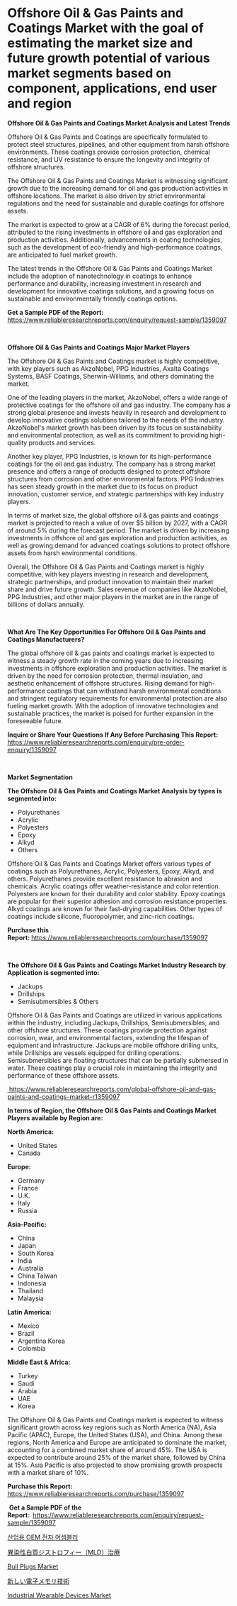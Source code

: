 <p><h1>Offshore Oil & Gas Paints and Coatings Market with the goal of estimating the market size and future growth potential of various market segments based on component, applications, end user and region</h1></p><p><strong>Offshore Oil & Gas Paints and Coatings Market Analysis and Latest Trends</strong></p>
<p><p>Offshore Oil & Gas Paints and Coatings are specifically formulated to protect steel structures, pipelines, and other equipment from harsh offshore environments. These coatings provide corrosion protection, chemical resistance, and UV resistance to ensure the longevity and integrity of offshore structures.</p><p>The Offshore Oil & Gas Paints and Coatings Market is witnessing significant growth due to the increasing demand for oil and gas production activities in offshore locations. The market is also driven by strict environmental regulations and the need for sustainable and durable coatings for offshore assets.</p><p>The market is expected to grow at a CAGR of 6% during the forecast period, attributed to the rising investments in offshore oil and gas exploration and production activities. Additionally, advancements in coating technologies, such as the development of eco-friendly and high-performance coatings, are anticipated to fuel market growth.</p><p>The latest trends in the Offshore Oil & Gas Paints and Coatings Market include the adoption of nanotechnology in coatings to enhance performance and durability, increasing investment in research and development for innovative coatings solutions, and a growing focus on sustainable and environmentally friendly coatings options.</p></p>
<p><strong>Get a Sample PDF of the Report:&nbsp;</strong> <a href="https://www.reliableresearchreports.com/enquiry/request-sample/1359097">https://www.reliableresearchreports.com/enquiry/request-sample/1359097</a></p>
<p>&nbsp;</p>
<p><strong>Offshore Oil & Gas Paints and Coatings Major Market Players</strong></p>
<p><p>The Offshore Oil & Gas Paints and Coatings market is highly competitive, with key players such as AkzoNobel, PPG Industries, Axalta Coatings Systems, BASF Coatings, Sherwin-Williams, and others dominating the market.</p><p>One of the leading players in the market, AkzoNobel, offers a wide range of protective coatings for the offshore oil and gas industry. The company has a strong global presence and invests heavily in research and development to develop innovative coatings solutions tailored to the needs of the industry. AkzoNobel's market growth has been driven by its focus on sustainability and environmental protection, as well as its commitment to providing high-quality products and services.</p><p>Another key player, PPG Industries, is known for its high-performance coatings for the oil and gas industry. The company has a strong market presence and offers a range of products designed to protect offshore structures from corrosion and other environmental factors. PPG Industries has seen steady growth in the market due to its focus on product innovation, customer service, and strategic partnerships with key industry players.</p><p>In terms of market size, the global offshore oil & gas paints and coatings market is projected to reach a value of over $5 billion by 2027, with a CAGR of around 5% during the forecast period. The market is driven by increasing investments in offshore oil and gas exploration and production activities, as well as growing demand for advanced coatings solutions to protect offshore assets from harsh environmental conditions.</p><p>Overall, the Offshore Oil & Gas Paints and Coatings market is highly competitive, with key players investing in research and development, strategic partnerships, and product innovation to maintain their market share and drive future growth. Sales revenue of companies like AkzoNobel, PPG Industries, and other major players in the market are in the range of billions of dollars annually.</p></p>
<p>&nbsp;</p>
<p><strong>What Are The Key Opportunities For Offshore Oil & Gas Paints and Coatings Manufacturers?</strong></p>
<p><p>The global offshore oil & gas paints and coatings market is expected to witness a steady growth rate in the coming years due to increasing investments in offshore exploration and production activities. The market is driven by the need for corrosion protection, thermal insulation, and aesthetic enhancement of offshore structures. Rising demand for high-performance coatings that can withstand harsh environmental conditions and stringent regulatory requirements for environmental protection are also fueling market growth. With the adoption of innovative technologies and sustainable practices, the market is poised for further expansion in the foreseeable future.</p></p>
<p><strong>Inquire or Share Your Questions If Any Before Purchasing This Report:</strong> <a href="https://www.reliableresearchreports.com/enquiry/pre-order-enquiry/1359097">https://www.reliableresearchreports.com/enquiry/pre-order-enquiry/1359097</a></p>
<p>&nbsp;</p>
<p><strong>Market Segmentation</strong></p>
<p><strong>The Offshore Oil & Gas Paints and Coatings Market Analysis by types is segmented into:</strong></p>
<p><ul><li>Polyurethanes</li><li>Acrylic</li><li>Polyesters</li><li>Epoxy</li><li>Alkyd</li><li>Others</li></ul></p>
<p><p>Offshore Oil & Gas Paints and Coatings Market offers various types of coatings such as Polyurethanes, Acrylic, Polyesters, Epoxy, Alkyd, and others. Polyurethanes provide excellent resistance to abrasion and chemicals. Acrylic coatings offer weather-resistance and color retention. Polyesters are known for their durability and color stability. Epoxy coatings are popular for their superior adhesion and corrosion resistance properties. Alkyd coatings are known for their fast-drying capabilities. Other types of coatings include silicone, fluoropolymer, and zinc-rich coatings.</p></p>
<p><strong>Purchase this Report:&nbsp;</strong><a href="https://www.reliableresearchreports.com/purchase/1359097">https://www.reliableresearchreports.com/purchase/1359097</a></p>
<p>&nbsp;</p>
<p><strong>The Offshore Oil & Gas Paints and Coatings Market Industry Research by Application is segmented into:</strong></p>
<p><ul><li>Jackups</li><li>Drillships</li><li>Semisubmersibles & Others</li></ul></p>
<p><p>Offshore Oil & Gas Paints and Coatings are utilized in various applications within the industry, including Jackups, Drillships, Semisubmersibles, and other offshore structures. These coatings provide protection against corrosion, wear, and environmental factors, extending the lifespan of equipment and infrastructure. Jackups are mobile offshore drilling units, while Drillships are vessels equipped for drilling operations. Semisubmersibles are floating structures that can be partially submersed in water. These coatings play a crucial role in maintaining the integrity and performance of these offshore assets.</p></p>
<p><a href="https://www.reliableresearchreports.com/global-offshore-oil-and-gas-paints-and-coatings-market-r1359097">&nbsp;https://www.reliableresearchreports.com/global-offshore-oil-and-gas-paints-and-coatings-market-r1359097</a></p>
<p><strong>In terms of Region, the Offshore Oil & Gas Paints and Coatings Market Players available by Region are:</strong></p>
<p>
    <p> <strong> North America: </strong>
        <ul>
            <li>United States</li>
            <li>Canada</li>
        </ul>
        </p> 
    <p> <strong> Europe: </strong>
        <ul>
            <li>Germany</li>
            <li>France</li>
            <li>U.K.</li>
            <li>Italy</li>
            <li>Russia</li>
        </ul>
        </p> 
    <p> <strong> Asia-Pacific: </strong>
        <ul>
            <li>China</li>
            <li>Japan</li>
            <li>South Korea</li>
            <li>India</li>
            <li>Australia</li>
            <li>China Taiwan</li>
            <li>Indonesia</li>
            <li>Thailand</li>
            <li>Malaysia</li>
        </ul>
        </p> 
    <p> <strong> Latin America: </strong>
        <ul>
            <li>Mexico</li>
            <li>Brazil</li>
            <li>Argentina Korea</li>
            <li>Colombia</li>
        </ul>
        </p> 
    <p> <strong> Middle East & Africa: </strong>
        <ul>
            <li>Turkey</li>
            <li>Saudi</li>
            <li>Arabia</li>
            <li>UAE</li>
            <li>Korea</li>
        </ul>
    </p>
    </p>
<p><p>The Offshore Oil & Gas Paints and Coatings market is expected to witness significant growth across key regions such as North America (NA), Asia Pacific (APAC), Europe, the United States (USA), and China. Among these regions, North America and Europe are anticipated to dominate the market, accounting for a combined market share of around 45%. The USA is expected to contribute around 25% of the market share, followed by China at 15%. Asia Pacific is also projected to show promising growth prospects with a market share of 10%.</p></p>
<p><strong>Purchase this Report: </strong><a href="https://www.reliableresearchreports.com/purchase/1359097">https://www.reliableresearchreports.com/purchase/1359097</a></p>
<p>&nbsp;<strong>Get a Sample PDF of the Report:&nbsp;&nbsp;</strong><a href="https://www.reliableresearchreports.com/enquiry/request-sample/1359097">https://www.reliableresearchreports.com/enquiry/request-sample/1359097</a></p>
<p><strong></strong></p>
<p><p><a href="https://github.com/puputanisa684/Market-Research-Report-List-1/blob/main/194800681767.md">산업용 OEM 전자 어셈블리</a></p><p><a href="https://github.com/RaeJenkins1952/Market-Research-Report-List-1/blob/main/345042089133.md">異染性白質ジストロフィー（MLD）治療</a></p><p><a href="https://www.linkedin.com/pulse/decoding-bull-plugs-market-metrics-share-trends-growth-patterns-zkaee">Bull Plugs Market</a></p><p><a href="https://medium.com/@ethantreutel/%E6%96%B0%E8%88%88e%E3%83%A1%E3%83%A2%E3%83%AA%E6%8A%80%E8%A1%93%E3%81%AE%E5%B8%82%E5%A0%B4%E5%8B%95%E5%90%91%E3%81%A8%E5%B8%82%E5%A0%B4%E5%88%86%E6%9E%90%E3%81%AF-2024%E5%B9%B4%E3%81%8B%E3%82%892031%E5%B9%B4%E3%81%BE%E3%81%A7%E3%81%AE%E6%9C%9F%E9%96%93%E3%81%AB%E4%BA%88%E6%B8%AC%E3%81%95%E3%82%8C%E3%81%A6%E3%81%84%E3%81%BE%E3%81%99-f81040b80d51">新しい電子メモリ技術</a></p><p><a href="https://issuu.com/reportprime-2/docs/industrial-wearable-devices-market-size-2030.pptx">Industrial Wearable Devices Market</a></p></p>